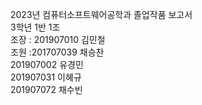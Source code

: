
2023년 컴퓨터소프트웨어공학과 졸업작품 보고서<br/>
3학년 1반 1조<br/>
조장 : 201907010 김민철<br/>
조원 :201707039 채승찬<br/>
201907002 유경민<br/>
201907031 이혜규<br/>
201907072 채수빈<br/>
